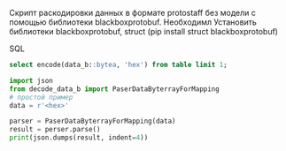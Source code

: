 Скрипт раскодировки данных в формате protostaff без модели с помощью библиотеки blackboxprotobuf.
Необходимл Установить библиотеки blackboxprotobuf, struct (pip install struct blackboxprotobuf)

SQL
```sql
select encode(data_b::bytea, 'hex') from table limit 1;
```

```python
import json
from decode_data_b import PaserDataByterrayForMapping
# простой пример
data = r'<hex>'

parser = PaserDataByterrayForMapping(data)
result = perser.parse()
print(json.dumps(result, indent=4))
```
